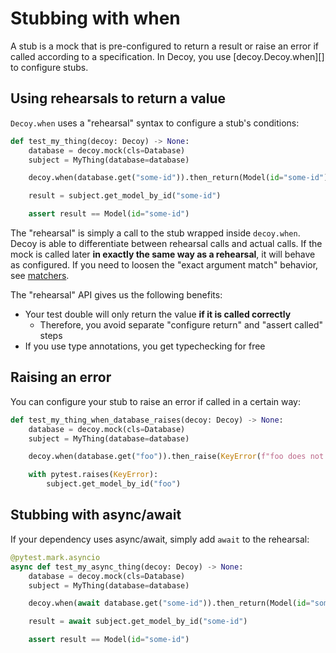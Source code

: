 # Stubbing with when

A stub is a mock that is pre-configured to return a result or raise an error if called according to a specification. In Decoy, you use [decoy.Decoy.when][] to configure stubs.

## Using rehearsals to return a value

`Decoy.when` uses a "rehearsal" syntax to configure a stub's conditions:

```python
def test_my_thing(decoy: Decoy) -> None:
    database = decoy.mock(cls=Database)
    subject = MyThing(database=database)

    decoy.when(database.get("some-id")).then_return(Model(id="some-id"))

    result = subject.get_model_by_id("some-id")

    assert result == Model(id="some-id")
```

The "rehearsal" is simply a call to the stub wrapped inside `decoy.when`. Decoy is able to differentiate between rehearsal calls and actual calls. If the mock is called later **in exactly the same way as a rehearsal**, it will behave as configured. If you need to loosen the "exact argument match" behavior, see [matchers](./matchers).

The "rehearsal" API gives us the following benefits:

-   Your test double will only return the value **if it is called correctly**
    -   Therefore, you avoid separate "configure return" and "assert called" steps
-   If you use type annotations, you get typechecking for free

## Raising an error

You can configure your stub to raise an error if called in a certain way:

```python
def test_my_thing_when_database_raises(decoy: Decoy) -> None:
    database = decoy.mock(cls=Database)
    subject = MyThing(database=database)

    decoy.when(database.get("foo")).then_raise(KeyError(f"foo does not exist"))

    with pytest.raises(KeyError):
        subject.get_model_by_id("foo")
```

## Stubbing with async/await

If your dependency uses async/await, simply add `await` to the rehearsal:

```python
@pytest.mark.asyncio
async def test_my_async_thing(decoy: Decoy) -> None:
    database = decoy.mock(cls=Database)
    subject = MyThing(database=database)

    decoy.when(await database.get("some-id")).then_return(Model(id="some-id"))

    result = await subject.get_model_by_id("some-id")

    assert result == Model(id="some-id")
```
